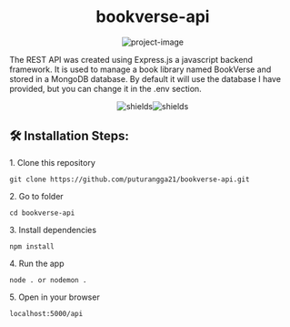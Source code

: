 <h1 align="center" id="title">bookverse-api</h1>

<p align="center"><img src="https://socialify.git.ci/puturangga21/bookverse-api/image?font=Inter&amp;language=1&amp;name=1&amp;owner=1&amp;pattern=Signal&amp;stargazers=1&amp;theme=Light" alt="project-image"></p>

<p id="description">The REST API was created using Express.js a javascript backend framework. It is used to manage a book library named BookVerse and stored in a MongoDB database. By default it will use the database I have provided, but you can change it in the .env section.</p>

<p align="center"><img src="https://img.shields.io/badge/express-4.18.2-yellow" alt="shields"><img src="https://img.shields.io/badge/mongoose-8.0.3-green" alt="shields"></p>

<h2>🛠️ Installation Steps:</h2>

<p>1. Clone this repository</p>

```
git clone https://github.com/puturangga21/bookverse-api.git
```

<p>2. Go to folder</p>

```
cd bookverse-api
```

<p>3. Install dependencies</p>

```
npm install
```

<p>4. Run the app</p>

```
node . or nodemon .
```

<p>5. Open in your browser</p>

```
localhost:5000/api
```
